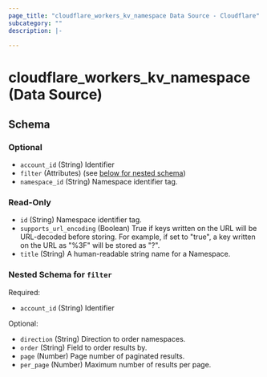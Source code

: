 ```yaml
---
page_title: "cloudflare_workers_kv_namespace Data Source - Cloudflare"
subcategory: ""
description: |-
  
---
```


# cloudflare_workers_kv_namespace (Data Source)




<!-- schema generated by tfplugindocs -->
## Schema

### Optional

- `account_id` (String) Identifier
- `filter` (Attributes) (see [below for nested schema](#nestedatt--filter))
- `namespace_id` (String) Namespace identifier tag.

### Read-Only

- `id` (String) Namespace identifier tag.
- `supports_url_encoding` (Boolean) True if keys written on the URL will be URL-decoded before storing. For example, if set to "true", a key written on the URL as "%3F" will be stored as "?".
- `title` (String) A human-readable string name for a Namespace.

<a id="nestedatt--filter"></a>
### Nested Schema for `filter`

Required:

- `account_id` (String) Identifier

Optional:

- `direction` (String) Direction to order namespaces.
- `order` (String) Field to order results by.
- `page` (Number) Page number of paginated results.
- `per_page` (Number) Maximum number of results per page.


